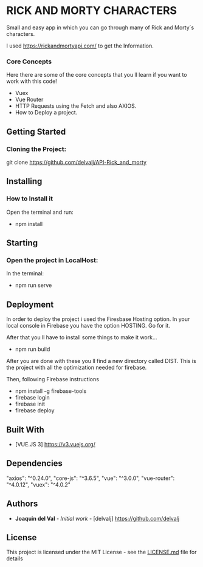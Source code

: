 # RICK AND MORTY CHARACTERS 

Small and easy app in which you can go through many of Rick and Morty´s characters.


I used <https://rickandmortyapi.com/> to get the Information. 

### Core Concepts
Here there are some of the core concepts that you ll learn if you want to work with this code!

* Vuex
* Vue Router
* HTTP Requests using the Fetch and also AXIOS.
* How to Deploy a project.

## Getting Started

### Cloning the Project:

git clone <https://github.com/delvalj/API-Rick_and_morty>

## Installing

###  How to Install it

Open the terminal and run:

- npm install

## Starting

### Open the project in LocalHost:

In the terminal:

- npm run serve

## Deployment

In order to deploy the project i used the Firesbase Hosting option.
In your local console in Firebase you have the option HOSTING. Go for it.

After that you ll have to install some things to make it work...

- npm run build

After you are done with these you ll find a new directory called DIST. This is the project with all the optimization needed for firebase.

Then, following Firebase instructions

- npm install -g firebase-tools
- firebase login
- firebase init
- firebase deploy

## Built With

* [VUE.JS 3]
  <https://v3.vuejs.org/>

## Dependencies

"axios": "^0.24.0",
"core-js": "^3.6.5",
"vue": "^3.0.0",
"vue-router": "^4.0.12",
"vuex": "^4.0.2"

## Authors

* **Joaquin del Val** - *Initial work* - [delvalj]
  https://github.com/delvalj

## License

This project is licensed under the MIT License - see the [LICENSE.md](LICENSE.md) file for details

